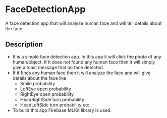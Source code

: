 # FaceDetectionApp
A face detection app that will analyze human face and will tell details about the face.
## Description
* It is a simple face detection app. In this app it will click the photo of any human/object. If it does not found any human face then it will simply give a toast message that no face detected.
* If it finds any human face then it will analyze the face and will give details about the face like
     * Smile probability 
     * LeftEye open probability
     * RightEye open probability
     * HeadRightSide turn probability
     * HeadLeftSide turn probability etc.
* To build this app Firebase MLKit library is used.

